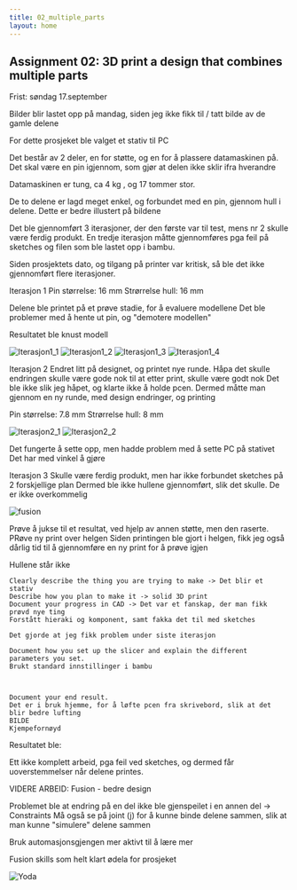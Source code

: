 ```yaml
---
title: 02_multiple_parts
layout: home
---
```


## Assignment 02: 3D print a design that combines multiple parts

Frist: søndag 17.september

Bilder blir lastet opp på mandag, siden jeg ikke fikk til / tatt bilde av de gamle delene

For dette prosjeket ble valget et stativ til PC

Det består av 2 deler, en for støtte, og en for å plassere datamaskinen på.
Det skal være en pin igjennom, som gjør at delen ikke sklir ifra hverandre

Datamaskinen er tung, ca 4 kg , og 17 tommer stor.

De to delene er lagd meget enkel, og forbundet med en pin, gjennom hull i delene. 
Dette er bedre illustert på bildene

Det ble gjennomført 3 iterasjoner, der den første var til test, mens nr 2 skulle være ferdig produkt.
En tredje iterasjon måtte gjennomføres pga feil på sketches og filen som ble lastet opp i bambu.

Siden prosjektets dato, og tilgang på printer var kritisk, så ble det ikke gjennomført flere iterasjoner.

Iterasjon 1
Pin størrelse: 16 mm
Strørrelse hull: 16 mm

Delene ble printet på et prøve stadie, for å evaluere modellene
Det ble problemer med å hente ut pin, og "demotere modellen"

Resultatet ble knust modell

![Iterasjon1_1](assets/knekt.jpg)
![Iterasjon1_2](assets/knekt2.jpg)
![Iterasjon1_3](assets/knekt3.jpg)
![Iterasjon1_4](assets/knekt4.jpg)

Iterasjon 2
Endret litt på designet, og printet nye runde.
Håpa det skulle endringen skulle være gode nok til at etter print, skulle være godt nok
Det ble ikke slik jeg håpet, og klarte ikke å holde pcen.
Dermed måtte man gjennom en ny runde, med design endringer, og printing

Pin størrelse: 7.8 mm
Strørrelse hull: 8 mm

![Iterasjon2_1](assets/2iterasjon.jpg)
![Iterasjon2_2](assets/iterasjon2.jpg)


Det fungerte å sette opp, men hadde problem med å sette PC på stativet
Det har med vinkel å gjøre


Iterasjon 3
Skulle være ferdig produkt, men har ikke forbundet sketches på 2 forskjellige plan
Dermed ble ikke hullene gjennomført, slik det skulle. De er ikke overkommelig

![fusion](assets/fusion.png)

Prøve å jukse til et resultat, ved hjelp av annen støtte, men den raserte.
PRøve ny print over helgen
Siden printingen ble gjort i helgen, fikk jeg også dårlig tid til å gjennomføre en ny print for å prøve igjen


Hullene står ikke 



    Clearly describe the thing you are trying to make -> Det blir et stativ
    Describe how you plan to make it -> solid 3D print
    Document your progress in CAD -> Det var et fanskap, der man fikk prøvd nye ting
    Forstått hieraki og komponent, samt fakka det til med sketches

    Det gjorde at jeg fikk problem under siste iterasjon

    Document how you set up the slicer and explain the different parameters you set.
    Brukt standard innstillinger i bambu



    Document your end result.
    Det er i bruk hjemme, for å løfte pcen fra skrivebord, slik at det blir bedre lufting
    BILDE
    Kjempefornøyd



Resultatet ble: 

Ett ikke komplett arbeid, pga feil ved sketches, og dermed får uoverstemmelser når delene printes.


VIDERE ARBEID:
Fusion - bedre design

Problemet ble at endring på en del ikke ble gjenspeilet i en annen del -> Constraints
Må også se på joint (j) for å kunne binde delene sammen, slik at man kunne "simulere" delene sammen

Bruk automasjonsgjengen mer aktivt til å lære mer

Fusion skills som helt klart ødela for prosjeket

![Yoda](assets/yoda.webp)
